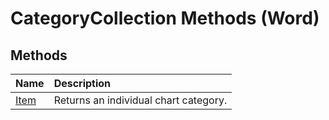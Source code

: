 
# CategoryCollection Methods (Word)

## Methods



|**Name**|**Description**|
|:-----|:-----|
|[Item](00e28830-4020-5916-b4b6-58b9e1a931b7.md)|Returns an individual chart category.|
